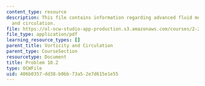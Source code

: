 ```yaml
---
content_type: resource
description: This file contains information regarding advanced fluid mechanics, vorticity
  and circulation.
file: https://ol-ocw-studio-app-production.s3.amazonaws.com/courses/2-25-advanced-fluid-mechanics-fall-2013/406b0357dd38b0bb73a52e7d615e1e55_MIT2_25F13_Problem10.02.pdf
file_type: application/pdf
learning_resource_types: []
parent_title: Vorticity and Circulation
parent_type: CourseSection
resourcetype: Document
title: Problem 10.2
type: OCWFile
uid: 406b0357-dd38-b0bb-73a5-2e7d615e1e55
---
```

